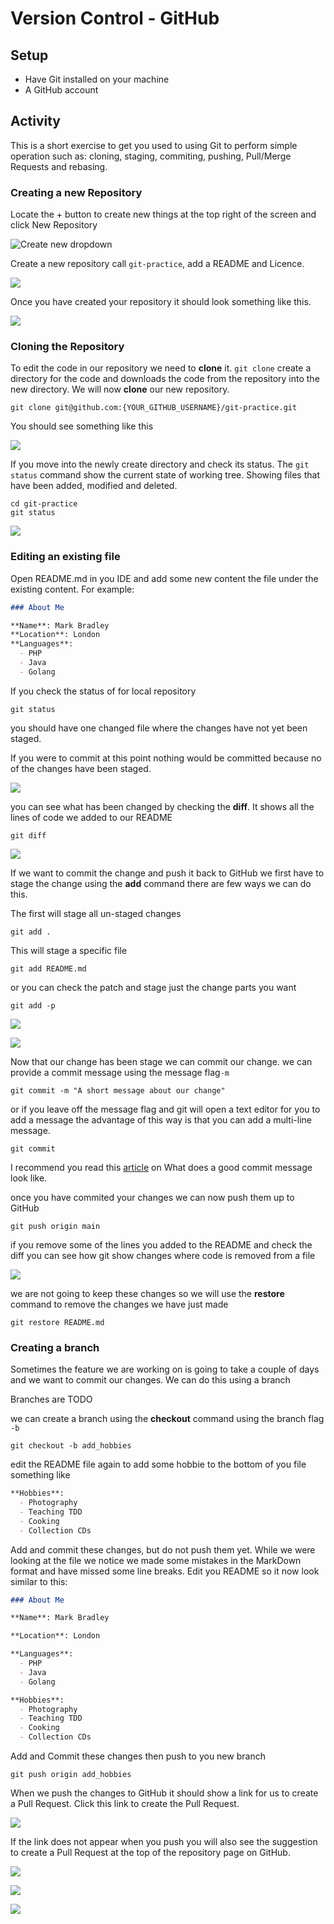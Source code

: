 # Version Control - GitHub

## Setup

- Have Git installed on your machine
- A GitHub account

## Activity

This is a short exercise to get you used to using Git to perform simple operation such as: cloning, staging, commiting,
pushing, Pull/Merge Requests and rebasing.

### Creating a new Repository

Locate the + button to create new things at the top right of the screen and click New Repository

![Create new dropdown](resources/new_dropdown.png)

Create a new repository call `git-practice`, add a README and Licence.

![](resources/create_repository.png)

Once you have created your repository it should look something like this.

![](resources/new_respository.png)

### Cloning the Repository

To edit the code in our repository we need to **clone** it. `git clone` create a directory for the code and downloads 
the code from the repository into the new directory. We will now **clone** our new repository.

```shell
git clone git@github.com:{YOUR_GITHUB_USERNAME}/git-practice.git
```

You should see something like this

![](resources/clone.png)

If you move into the newly create directory and check its status. The `git status` command show the current state of 
working tree. Showing files that have been added, modified and deleted.

```shell
cd git-practice
git status
```

![](resources/status_1.png)

### Editing an existing file

Open README.md in you IDE and add some new content the file under the existing content. For example:

```markdown
### About Me

**Name**: Mark Bradley
**Location**: London
**Languages**:
  - PHP
  - Java
  - Golang
```

If you check the status of for local repository

```shell
git status
```

you should have one changed file where the changes have not yet been staged.

If you were to commit at this point nothing would be committed because no of the changes have been staged.

![](resources/status_2.png)

you can see what has been changed by checking the **diff**. It shows all the lines of code we added to our README

```shell
git diff
```

![](resources/diff_1.png)

If we want to commit the change and push it back to GitHub we first have to stage the change using the **add** command
there are few ways we can do this.

The first will stage all un-staged changes 

```shell
git add .
```

This will stage a specific file

```shell
git add README.md
```

or you can check the patch and stage just the change parts you want

```shell
git add -p
```

![](resources/add-p.png)

![](resources/status_3.png)

Now that our change has been stage we can commit our change. we can provide a commit message using the message flag`-m` 

```shell
git commit -m "A short message about our change"
```

or if you leave off the message flag and git will open a text editor for you to add a message the advantage of this way 
is that you can add a multi-line message.

```shell
git commit
```

I recommend you read this [article](https://cloudnative.ly/what-does-a-good-commit-message-look-like-89ba44e364e0) on
What does a good commit message look like.

once you have commited your changes we can now push them up to GitHub

```shell
git push origin main
```

if you remove some of the lines you added to the README and check the diff you can see how git show changes where code 
is removed from a file

![](resources/diff_2.png)

we are not going to keep these changes so we will use the **restore** command to remove the changes we have just made

```shell
git restore README.md
```

### Creating a branch

Sometimes the feature we are working on is going to take a couple of days and we want to commit our changes. We can do 
this using a branch

Branches are TODO

we can create a branch using the **checkout** command using the branch flag `-b`

```shell
git checkout -b add_hobbies
```

edit the README file again to add some hobbie to the bottom of you file something like

```markdown
**Hobbies**:
  - Photography
  - Teaching TDD
  - Cooking
  - Collection CDs
```

Add and commit these changes, but do not push them yet. While we were looking at the file we notice we made some 
mistakes in the MarkDown format and have missed some line breaks. Edit you README so it now look similar to this:

```markdown
### About Me

**Name**: Mark Bradley

**Location**: London

**Languages**:
  - PHP
  - Java
  - Golang

**Hobbies**:
  - Photography
  - Teaching TDD
  - Cooking
  - Collection CDs
```

Add and Commit these changes then push to you new branch

```shell
git push origin add_hobbies  
```

When we push the changes to GitHub it should show a link for us to create a Pull Request. Click this link to create the 
Pull Request.

![](resources/push_1.png)

If the link does not appear when you push you will also see the suggestion to create a Pull Request at the top of the 
repository page on GitHub.

![](resources/create_pr_button.png)

![](resources/create_pr.png)

![](resources/new_pr.png)


